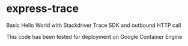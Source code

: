 # express-trace
Basic Hello World with Stackdriver Trace SDK and outbound HTTP call

This code has been tested for deployment on Google Container Engine
